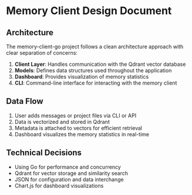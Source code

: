 # Memory Client Design Document

## Architecture

The memory-client-go project follows a clean architecture approach with clear separation of concerns:

1. **Client Layer**: Handles communication with the Qdrant vector database
2. **Models**: Defines data structures used throughout the application
3. **Dashboard**: Provides visualization of memory statistics
4. **CLI**: Command-line interface for interacting with the memory client

## Data Flow

1. User adds messages or project files via CLI or API
2. Data is vectorized and stored in Qdrant
3. Metadata is attached to vectors for efficient retrieval
4. Dashboard visualizes the memory statistics in real-time

## Technical Decisions

- Using Go for performance and concurrency
- Qdrant for vector storage and similarity search
- JSON for configuration and data interchange
- Chart.js for dashboard visualizations
